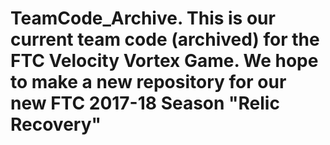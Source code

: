 # TeamCode_Archive. This is our current team code (archived) for the FTC Velocity Vortex Game. We hope to make a new repository for our new FTC 2017-18 Season "Relic Recovery"
